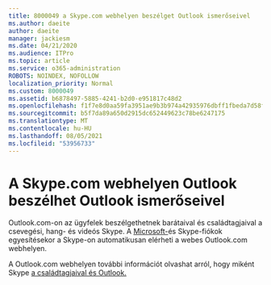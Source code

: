 ```yaml
---
title: 8000049 a Skype.com webhelyen beszélget Outlook ismerőseivel
ms.author: daeite
author: daeite
manager: jackiesm
ms.date: 04/21/2020
ms.audience: ITPro
ms.topic: article
ms.service: o365-administration
ROBOTS: NOINDEX, NOFOLLOW
localization_priority: Normal
ms.custom: 8000049
ms.assetid: b6878497-5885-4241-b2d0-e951817c48d2
ms.openlocfilehash: f1f7e8d0aa59fa3951ae9b3b974a42935976dbff1fbeda7d58fcc52bb39de98a
ms.sourcegitcommit: b5f7da89a650d2915dc652449623c78be6247175
ms.translationtype: MT
ms.contentlocale: hu-HU
ms.lasthandoff: 08/05/2021
ms.locfileid: "53956733"
---
```

# <a name="talk-to-family-and-friends-on-skype-in-outlookcom"></a>A Skype.com webhelyen Outlook beszélhet Outlook ismerőseivel

Outlook.com-on az ügyfelek beszélgethetnek barátaival és családtagjaival a csevegési, hang- és videós Skype. A [Microsoft-](https://go.microsoft.com/fwlink/p/?linkid=2001101&amp;clcid=0x409)és Skype-fiókok egyesítésekor a Skype-on automatikusan elérheti a webes Outlook.com webhelyen.
  
A Outlook.com webhelyen további információt olvashat arról, hogy miként Skype [a családtagjaival és Outlook.](https://go.microsoft.com/fwlink/p/?linkid=2001407&amp;clcid=0x409)
  

